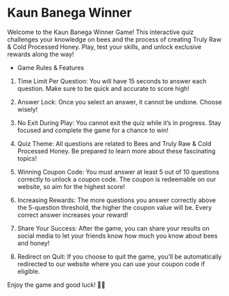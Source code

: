 # Kaun Banega Winner

Welcome to the Kaun Banega Winner Game! This interactive quiz challenges your knowledge on bees and the process of creating Truly Raw & Cold Processed Honey. Play, test your skills, and unlock exclusive rewards along the way!

- Game Rules & Features
1. Time Limit Per Question:
You will have 15 seconds to answer each question. Make sure to be quick and accurate to score high!

2. Answer Lock:
Once you select an answer, it cannot be undone. Choose wisely!

3. No Exit During Play:
You cannot exit the quiz while it’s in progress. Stay focused and complete the game for a chance to win!

4. Quiz Theme:
All questions are related to Bees and Truly Raw & Cold Processed Honey. Be prepared to learn more about these fascinating topics!

5. Winning Coupon Code:
You must answer at least 5 out of 10 questions correctly to unlock a coupon code. The coupon is redeemable on our website, so aim for the highest score!

6. Increasing Rewards:
The more questions you answer correctly above the 5-question threshold, the higher the coupon value will be. Every correct answer increases your reward!

7. Share Your Success:
After the game, you can share your results on social media to let your friends know how much you know about bees and honey!

8. Redirect on Quit:
If you choose to quit the game, you’ll be automatically redirected to our website where you can use your coupon code if eligible.

Enjoy the game and good luck! 🐝🍯
